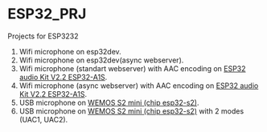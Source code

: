 # ESP32_PRJ

Projects  for ESP3232

1. Wifi microphone on esp32dev.
2. Wifi microphone on esp32dev(async webserver).
3. Wifi microphone (standart webserver) with AAC encoding on <a href="https://docs.ai-thinker.com/en/esp32-audio-kit" rel="nofollow">ESP32 audio Kit V2.2 ESP32-A1S</a>. 
4. Wifi microphone (async webserver) with AAC encoding on <a href="https://docs.ai-thinker.com/en/esp32-audio-kit" rel="nofollow">ESP32 audio Kit V2.2 ESP32-A1S</a>.
5. USB microphone  on <a href="https://www.wemos.cc/en/latest/s2/s2_mini.html" rel="nofollow">WEMOS S2 mini (chip esp32-s2)</a>. 
6. USB microphone  on <a href="https://www.wemos.cc/en/latest/s2/s2_mini.html" rel="nofollow">WEMOS S2 mini (chip esp32-s2)</a> with 2 modes (UAC1, UAC2). 

